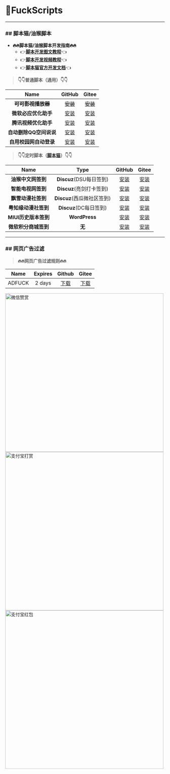 # 🌈FuckScripts

---

### \#\# 脚本猫/油猴脚本

+ **🔥🔥脚本猫/油猴脚本开发指南🔥🔥**
  + 👉[**脚本开发图文教程**](https://learn.scriptcat.org)👈
  + 👉[**脚本开发视频教程**](https://www.bilibili.com/video/BV1gT4y1N7zy)👈
  + 👉[**脚本猫官方开发文档**](https://docs.scriptcat.org/docs/dev)👈

> **👇👇普通脚本（通用）👇👇**

| Name | GitHub | Gitee |
|:---:|:---:|:---:|
| ~~**可可影视播放器**~~ | [~~安装~~](https://raw.githubusercontent.com/geoi6sam1/FuckScripts/main/可可影视播放器.user.js) | [~~安装~~](https://gitee.com/geoi6sam1/FuckScripts/raw/main/可可影视播放器.user.js) |
| **微软必应优化助手** | [安装](https://raw.githubusercontent.com/geoi6sam1/FuckScripts/main/微软必应优化助手.user.js) | [安装](https://gitee.com/geoi6sam1/FuckScripts/raw/main/微软必应优化助手.user.js) |
| **腾讯视频优化助手** | [安装](https://raw.githubusercontent.com/geoi6sam1/FuckScripts/main/腾讯视频优化助手.user.js) | [安装](https://gitee.com/geoi6sam1/FuckScripts/raw/main/腾讯视频优化助手.user.js) |
| **自动删除QQ空间说说** | [安装](https://raw.githubusercontent.com/geoi6sam1/FuckScripts/main/自动删除QQ空间说说.user.js) | [安装](https://gitee.com/geoi6sam1/FuckScripts/raw/main/自动删除QQ空间说说.user.js) |
| **自用校园网自动登录** | [安装](https://raw.githubusercontent.com/geoi6sam1/FuckScripts/main/自用校园网自动登录.user.js) | [安装](https://gitee.com/geoi6sam1/FuckScripts/raw/main/自用校园网自动登录.user.js) |

> **👇👇定时脚本（[脚本猫](https://docs.scriptcat.org)）👇👇**

| Name | Type | GitHub | Gitee |
|:---:|:---:|:---:|:---:|
| **油猴中文网签到** | **Discuz**(DSU每日签到) | [安装](https://raw.githubusercontent.com/geoi6sam1/FuckScripts/main/油猴中文网签到.user.js) | [安装](https://gitee.com/geoi6sam1/FuckScripts/raw/main/油猴中文网签到.user.js) |
| **智能电视网签到** | **Discuz**(亮剑打卡签到) | [安装](https://raw.githubusercontent.com/geoi6sam1/FuckScripts/main/智能电视网签到.user.js) | [安装](https://gitee.com/geoi6sam1/FuckScripts/raw/main/智能电视网签到.user.js) |
| **飘雪动漫社签到** | **Discuz**(西瓜微社区签到) | [安装](https://raw.githubusercontent.com/geoi6sam1/FuckScripts/main/飘雪动漫社签到.user.js) | [安装](https://gitee.com/geoi6sam1/FuckScripts/raw/main/飘雪动漫社签到.user.js) |
| **粤知缘动漫社签到** | **Discuz**(DC每日签到) | [安装](https://raw.githubusercontent.com/geoi6sam1/FuckScripts/main/粤知缘动漫社签到.user.js) | [安装](https://gitee.com/geoi6sam1/FuckScripts/raw/main/粤知缘动漫社签到.user.js) |
| **MIUI历史版本签到** | **WordPress** | [安装](https://raw.githubusercontent.com/geoi6sam1/FuckScripts/main/MIUI历史版本签到.user.js) | [安装](https://gitee.com/geoi6sam1/FuckScripts/raw/main/MIUI历史版本签到.user.js) |
| **微软积分商城签到** | **无** | [安装](https://raw.githubusercontent.com/geoi6sam1/FuckScripts/main/微软积分商城签到.user.js) | [安装](https://gitee.com/geoi6sam1/FuckScripts/raw/main/微软积分商城签到.user.js) |

---

### \#\# 网页广告过滤

> **🔥🔥网页广告过滤规则🔥🔥**

| Name | Expires | Github | Gitee |
|:---:|:---:|:---:|:---:|
| ADFUCK | 2 days | [下载](https://raw.githubusercontent.com/geoi6sam1/FuckScripts/main/adfuck.txt) | [下载](https://gitee.com/geoi6sam1/FuckScripts/raw/main/adfuck.txt) |

<img alt="微信赞赏" src="https://sg-thumbnail-drive.mypikpak.com/v0/thumbnails/17BEDE89ACCDD19C895F3FBC2638283453B70378/720/2048" width="500px">
<img alt="支付宝打赏" src="https://sg-thumbnail-drive.mypikpak.com/v0/thumbnails/D2C70E781795FB3C0D440D840180555DADD9ECAD/720/2048" width="500px">
<img alt="支付宝红包" src="https://sg-thumbnail-drive.mypikpak.com/v0/thumbnails/6C09FC1C959C3AC44C3BCE326B1CC20D9F8EA8A0/720/2048" width="500px">
